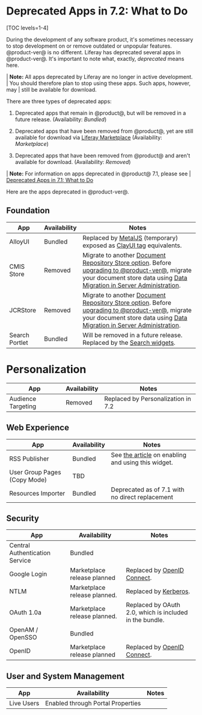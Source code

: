# Deprecated Apps in 7.2: What to Do 

[TOC levels=1-4]

During the development of any software product, it's sometimes necessary to stop
development on or remove outdated or unpopular features. @product-ver@ is no
different. Liferay has deprecated several apps in @product-ver@. It's important
to note what, exactly, *deprecated* means here. 

| **Note:** All apps deprecated by Liferay are no longer in active development.
| You should therefore plan to stop using these apps. Such apps, however, may
| still be available for download.

There are three types of deprecated apps: 

1.  Deprecated apps that remain in @product@, but will be removed in a future
    release. (Availability: *Bundled*)

2.  Deprecated apps that have been removed from @product@, yet are still 
    available for download via [Liferay
    Marketplace](https://web.liferay.com/marketplace) (Availability:
    *Marketplace*) 

3.  Deprecated apps that have been removed from @product@ and aren't available 
    for download. (Availability: *Removed*) 

| **Note:** For information on apps deprecated in @product@ 7.1, please see 
| [Deprecated Apps in 7.1: What to Do](/docs/7-1/deploy/-/knowledge_base/d/deprecated-apps-in-7-1-what-to-do)

Here are the apps deprecated in @product-ver@. 

## Foundation

| App |  Availability |  Notes |
| --- | ------------- | ------ |
| AlloyUI | Bundled | Replaced by [MetalJS](https://metaljs.com/) (temporary) exposed as [ClayUI tag](/docs/7-2/reference/-/knowledge_base/r/front-end-taglibs) equivalents. |  
| CMIS Store | Removed | Migrate to another [Document Repository Store option](/docs/7-2/deploy/-/knowledge_base/d/document-repository-configuration). Before [upgrading to @product-ver@](/docs/7-2/deploy/-/knowledge_base/d/upgrading-to-product-ver), migrate your document store data using [Data Migration in Server Administration](/docs/7-2/user/-/knowledge_base/u/server-administration). |
| JCRStore | Removed | Migrate to another [Document Repository Store option](/docs/7-2/deploy/-/knowledge_base/d/document-repository-configuration). Before [upgrading to @product-ver@](/docs/7-2/deploy/-/knowledge_base/d/upgrading-to-product-ver), migrate your document store data using [Data Migration in Server Administration](/docs/7-2/user/-/knowledge_base/u/server-administration). |
| Search Portlet | Bundled | Will be removed in a future release. Replaced by the [Search widgets](/docs/7-1/user/-/knowledge_base/u/whats-new-with-search). |

# Personalization
| App |  Availability |  Notes |
| --- | ------------- | ------ |
| Audience Targeting | Removed | Replaced by Personalization in 7.2 | 

## Web Experience

| App |  Availability |  Notes |
| --- | ------------- | ------ |
| RSS Publisher | Bundled | See [the article](/docs/7-1/user/-/knowledge_base/u/the-rss-publisher-widget) on enabling and using this widget. |
| User Group Pages (Copy Mode) | TBD |  |
| Resources Importer | Bundled | Deprecated as of 7.1 with no direct replacement |

## Security

| App |  Availability |  Notes |
| --- | ------------------ | ----------- |
| Central Authentication Service | Bundled |   |
| Google Login | Marketplace release planned | Replaced by [OpenID Connect](/docs/7-2/deploy/-/knowledge_base/d/authenticating-with-openid-connect). |
| NTLM | Marketplace release planned. | Replaced by [Kerberos](/docs/7-2/deploy/-/knowledge_base/d/authenticating-with-kerberos). |
| OAuth 1.0a | Marketplace release planned. | Replaced by OAuth 2.0, which is included in the bundle. |
| OpenAM / OpenSSO | Bundled |  |
| OpenID | Marketplace release planned | Replaced by [OpenID Connect](/docs/7-2/deploy/-/knowledge_base/d/authenticating-with-openid-connect). |

## User and System Management
| App |  Availability |  Notes |
| --- | ------------------ | ----------- |
| Live Users | Enabled through Portal Properties |  |
